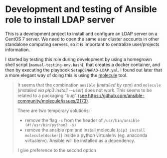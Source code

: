 # Development and testing of Ansible role to install LDAP server

This is a development project to install and configure an LDAP 
server on a CentOS 7 server. We need to open the same user cluster 
accounts in other standalone computing servers, so it is important 
to centralize user/projects information.

I started by testing this role during development by using a homegrown 
 shell script (`manual-testing-env.bash`), that creates a docker container, 
 and then by executing the playbook `SetupCENAPAD-LDAP.yml`. 
I found out later that a more elegant way of doing this is using the
[molecule](https://molecule.readthedocs.io) tool.

> It seems that the combination `ansible` (*installed by rpm*) and `molecule`
> (*installed via pip3 install --user*) does not work. This seems to be related
> to a packaging "bug" [(see https://github.com/ansible-community/molecule/issues/2173)](https://github.com/ansible-community/molecule/issues/2173).
>  
> There are two temporary solutions:
>  
> - remove the flag `-s` from the header of `/usr/bin/ansible (#!/usr/bin/python3 -s)`
> - remove the ansible rpm and install molecule (`pip3 install molecule[docker]`)
>   inside a python virtualenv (eg. anaconda virtualenv). Ansible will be installed as
>   a dependency.
>  
> I give preference to the second option

